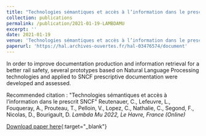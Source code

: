 ```yaml
---
title: "Technologies sémantiques et accès à l’information dans le prescrit SNCF"
collection: publications
permalink: /publication/2021-01-19-LAMBDAMU
excerpt: ''
date: 2021-01-19
venue: 'Technologies sémantiques et accès à l’information dans le prescrit SNCF'
paperurl: 'https://hal.archives-ouvertes.fr/hal-03476574/document'
---
```


In order to improve documentation production and information retrieval for a better rail safety, several prototypes based on Natural Language Processing technologies and applied to SNCF prescriptive documentation were developed and assessed.

Recommended citation : "Technologies sémantiques et accès à l’information dans le prescrit SNCF" Reutenauer, C., Lefeuvre, L., Fouqueray, A., Prouteau, T., Pelloin, V., Lopez, C., Nathalie, C., Segond, F., Nicolas, D., Bourigault, D. 
 <i>Lambda Mu 2022, Le Havre, France (Online)</i>


[Download paper here](https://hal.archives-ouvertes.fr/hal-03476574/document){:target="_blank"}

